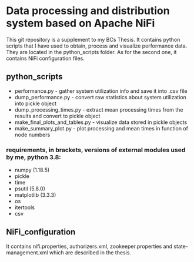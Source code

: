 # Data processing and distribution system  based on Apache NiFi

This git repository is a supplement to my BCs Thesis. It contains python scripts that I have used to obtain, process and visualize performance data. They are located in the python_scripts folder. As for the second one, it contains NiFi configuration files.

## python_scripts
* performance.py - gather system utilization info and save it into .csv file
* dump_performance.py - convert raw statistics about system utilization into pickle object
* dump_processing_times.py - extract mean processing times from the results and  convert to pickle object
* make_final_plots_and_tables.py -  visualize data stored in pickle objects
* make_summary_plot.py - plot processing and mean times in function of node numbers
### requirements, in brackets, versions of external modules used by me, python 3.8:
* numpy (1.18.5)
* pickle
* time
* psutil (5.8.0)
* matplotlib (3.3.3)
* os
* itertools
* csv


## NiFi_configuration

It contains nifi.properties, authorizers.xml, zookeeper.properties and state-management.xml which are described in the thesis.
